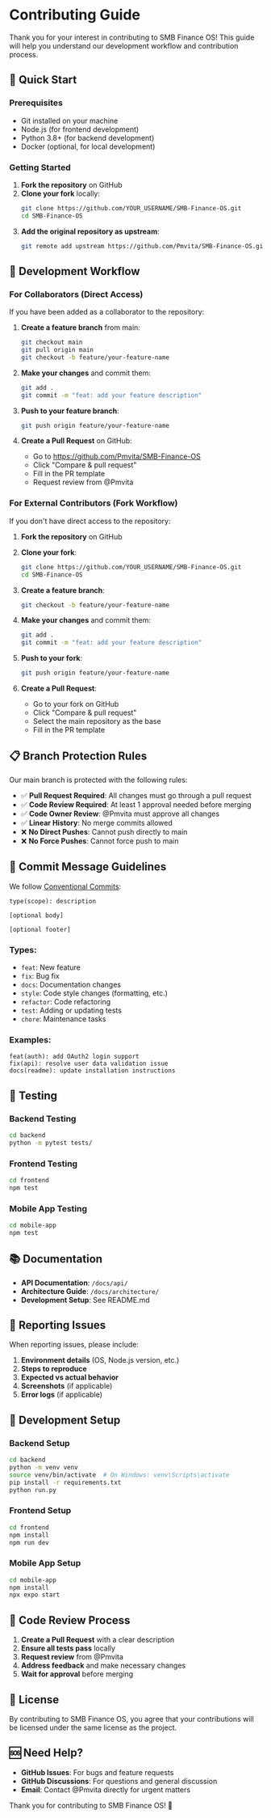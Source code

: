 # Contributing Guide

Thank you for your interest in contributing to SMB Finance OS! This guide will help you understand our development workflow and contribution process.

## 🚀 Quick Start

### Prerequisites
- Git installed on your machine
- Node.js (for frontend development)
- Python 3.8+ (for backend development)
- Docker (optional, for local development)

### Getting Started
1. **Fork the repository** on GitHub
2. **Clone your fork** locally:
   ```bash
   git clone https://github.com/YOUR_USERNAME/SMB-Finance-OS.git
   cd SMB-Finance-OS
   ```
3. **Add the original repository as upstream**:
   ```bash
   git remote add upstream https://github.com/Pmvita/SMB-Finance-OS.git
   ```

## 🔄 Development Workflow

### For Collaborators (Direct Access)
If you have been added as a collaborator to the repository:

1. **Create a feature branch** from main:
   ```bash
   git checkout main
   git pull origin main
   git checkout -b feature/your-feature-name
   ```

2. **Make your changes** and commit them:
   ```bash
   git add .
   git commit -m "feat: add your feature description"
   ```

3. **Push to your feature branch**:
   ```bash
   git push origin feature/your-feature-name
   ```

4. **Create a Pull Request** on GitHub:
   - Go to https://github.com/Pmvita/SMB-Finance-OS
   - Click "Compare & pull request"
   - Fill in the PR template
   - Request review from @Pmvita

### For External Contributors (Fork Workflow)
If you don't have direct access to the repository:

1. **Fork the repository** on GitHub
2. **Clone your fork**:
   ```bash
   git clone https://github.com/YOUR_USERNAME/SMB-Finance-OS.git
   cd SMB-Finance-OS
   ```

3. **Create a feature branch**:
   ```bash
   git checkout -b feature/your-feature-name
   ```

4. **Make your changes** and commit them:
   ```bash
   git add .
   git commit -m "feat: add your feature description"
   ```

5. **Push to your fork**:
   ```bash
   git push origin feature/your-feature-name
   ```

6. **Create a Pull Request**:
   - Go to your fork on GitHub
   - Click "Compare & pull request"
   - Select the main repository as the base
   - Fill in the PR template

## 📋 Branch Protection Rules

Our main branch is protected with the following rules:

- ✅ **Pull Request Required**: All changes must go through a pull request
- ✅ **Code Review Required**: At least 1 approval needed before merging
- ✅ **Code Owner Review**: @Pmvita must approve all changes
- ✅ **Linear History**: No merge commits allowed
- ❌ **No Direct Pushes**: Cannot push directly to main
- ❌ **No Force Pushes**: Cannot force push to main

## 📝 Commit Message Guidelines

We follow [Conventional Commits](https://www.conventionalcommits.org/):

```
type(scope): description

[optional body]

[optional footer]
```

### Types:
- `feat`: New feature
- `fix`: Bug fix
- `docs`: Documentation changes
- `style`: Code style changes (formatting, etc.)
- `refactor`: Code refactoring
- `test`: Adding or updating tests
- `chore`: Maintenance tasks

### Examples:
```
feat(auth): add OAuth2 login support
fix(api): resolve user data validation issue
docs(readme): update installation instructions
```

## 🧪 Testing

### Backend Testing
```bash
cd backend
python -m pytest tests/
```

### Frontend Testing
```bash
cd frontend
npm test
```

### Mobile App Testing
```bash
cd mobile-app
npm test
```

## 📚 Documentation

- **API Documentation**: `/docs/api/`
- **Architecture Guide**: `/docs/architecture/`
- **Development Setup**: See README.md

## 🐛 Reporting Issues

When reporting issues, please include:

1. **Environment details** (OS, Node.js version, etc.)
2. **Steps to reproduce**
3. **Expected vs actual behavior**
4. **Screenshots** (if applicable)
5. **Error logs** (if applicable)

## 🔧 Development Setup

### Backend Setup
```bash
cd backend
python -m venv venv
source venv/bin/activate  # On Windows: venv\Scripts\activate
pip install -r requirements.txt
python run.py
```

### Frontend Setup
```bash
cd frontend
npm install
npm run dev
```

### Mobile App Setup
```bash
cd mobile-app
npm install
npx expo start
```

## 🤝 Code Review Process

1. **Create a Pull Request** with a clear description
2. **Ensure all tests pass** locally
3. **Request review** from @Pmvita
4. **Address feedback** and make necessary changes
5. **Wait for approval** before merging

## 📄 License

By contributing to SMB Finance OS, you agree that your contributions will be licensed under the same license as the project.

## 🆘 Need Help?

- **GitHub Issues**: For bugs and feature requests
- **GitHub Discussions**: For questions and general discussion
- **Email**: Contact @Pmvita directly for urgent matters

Thank you for contributing to SMB Finance OS! 🎉 